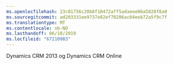 ```yaml
---
ms.openlocfilehash: 23c01756c20b8f10472aff5adaeee06a5828f8a0
ms.sourcegitcommit: ad203331ee9737e82ef70206ac04eeb72a5f9c7f
ms.translationtype: MT
ms.contentlocale: nb-NO
ms.lasthandoff: 06/18/2019
ms.locfileid: "67210983"
---
```

Dynamics CRM 2013 og Dynamics CRM Online